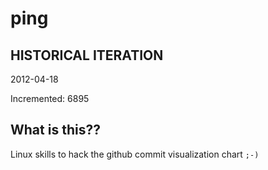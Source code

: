 # ping

## HISTORICAL ITERATION
2012-04-18

Incremented: 6895

## What is this?? 
Linux skills to hack the github commit visualization chart `;-)`
